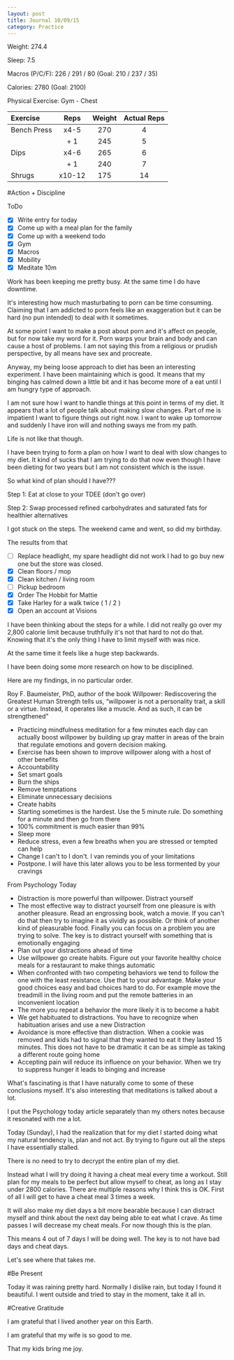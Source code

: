 ```yaml
---
layout: post
title: Journal 10/09/15
category: Practice
---
```


Weight: 274.4

Sleep: 7.5

Macros (P/C/F): 226 / 291 / 80 (Goal: 210 / 237 / 35)

Calories: 2780 (Goal: 2100)

Physical Exercise: Gym - Chest


| Exercise         | Reps                | Weight      | Actual Reps |
| :--------------- | :-----------------: | :---------: | :-------: |
| Bench Press        | x4-5                | 270         | 4 |
|                  | + 1                 | 245         | 5 |
| Dips            | x4-6                | 265        | 6 |
|                  | + 1                 |  240        | 7 |
| Shrugs | x10-12                  | 175         | 14 |


#Action + Discipline

ToDo

- [x] Write entry for today
- [x] Come up with a meal plan for the family
- [x] Come up with a weekend todo
- [x] Gym
- [x] Macros
- [x] Mobility
- [x] Meditate 10m

Work has been keeping me pretty busy. At the same time I do have downtime.

It's interesting how much masturbating to porn can be time consuming. Claiming that I am addicted to porn feels like an exaggeration but it can be hard (no pun intended) to deal with it sometimes.

At some point I want to make a post about porn and it's affect on people, but for now take my word for it. Porn warps your brain and body and can cause a host of problems. I am not saying this from a religious or prudish perspective, by all means have sex and procreate.

Anyway, my being loose approach to diet has been an interesting experiment. I have been maintaining which is good. It means that my binging has calmed down a little bit and it has become more of a eat until I am hungry type of approach.

I am not sure how I want to handle things at this point in terms of my diet. It appears that a lot of people talk about making slow changes. Part of me is impatient I want to figure things out right now. I want to wake up tomorrow and suddenly I have iron will and nothing sways me from my path.

Life is not like that though.

I have been trying to form a plan on how I want to deal with slow changes to my diet. It kind of sucks that I am trying to do that now even though I have been dieting for two years but I am not consistent which is the issue.

So what kind of plan should I have???

Step 1: Eat at close to your TDEE (don't go over)

Step 2: Swap processed refined carbohydrates and saturated fats for healthier alternatives

I got stuck on the steps. The weekend came and went, so did my birthday.

The results from that

- [ ] Replace headlight, my spare headlight did not work I had to go buy new one but the store was closed.
- [x] Clean floors / mop
- [x] Clean kitchen / living room
- [ ] Pickup bedroom
- [x] Order The Hobbit for Mattie
- [x] Take Harley for a walk twice ( 1 / 2 )
- [x] Open an account at Visions

I have been thinking about the steps for a while. I did not really go over my 2,800 calorie limit because truthfully it's not that hard to not do that. Knowing that it's the only thing I have to limit myself with was nice.

At the same time it feels like a huge step backwards.

I have been doing some more research on how to be disciplined.

Here are my findings, in no particular order.

Roy F. Baumeister, PhD, author of the book Willpower: Rediscovering the Greatest Human Strength tells us, “willpower is not a personality trait, a skill or a virtue. Instead, it operates like a muscle. And as such, it can be strengthened"

* Practicing mindfulness meditation for a few minutes each day can actually boost willpower by building up gray matter in areas of the brain that regulate emotions and govern decision making.
* Exercise has been shown to improve willpower along with a host of other benefits
* Accountability
* Set smart goals
* Burn the ships
* Remove temptations
* Eliminate unnecessary decisions
* Create habits
* Starting sometimes is the hardest. Use the 5 minute rule. Do something for a minute and then go from there
* 100% commitment is much easier than 99%
* Sleep more
* Reduce stress, even a few breaths when you are stressed or tempted can help
* Change I can't to I don't. I van reminds you of your limitations
* Postpone. I will have this later allows you to be less tormented by your cravings


From Psychology Today

* Distraction is more powerful than willpower. Distract yourself
* The most effective way to distract yourself from one pleasure is with another pleasure. Read an engrossing book, watch a movie. If you can't do that then try to imagine it as vividly as possible. Or think of another kind of pleasurable food. Finally you can focus on a problem you are trying to solve. The key is to distract yourself with something that is emotionally engaging
* Plan out your distractions ahead of time
* Use willpower go create habits. Figure out your favorite healthy choice meals for a restaurant to make things automatic
* When confronted with two competing behaviors we tend to follow the one with the least resistance. Use that to your advantage. Make your good choices easy and bad choices hard to do. For example move the treadmill in the living room and put the remote batteries in an inconvenient location
* The more you repeat a behavior the more likely it is to become a habit
* We get habituated to distractions. You have to recognize when habituation arises and use a new Distraction
* Avoidance is more effective than distraction. When a cookie was removed and kids had to signal that they wanted to eat it they lasted 15 minutes. This does not have to be dramatic it can be as simple as taking a different route going home
* Accepting pain will reduce its influence on your behavior. When we try to suppress hunger it leads to binging and increase 

What's fascinating is that I have naturally come to some of these conclusions myself. It's also interesting that meditations is talked about a lot.

I put the Psychology today article separately than my others notes because it resonated with me a lot.

Today (Sunday), I had the realization that for my diet I started doing what my natural tendency is, plan and not act. By trying to figure out all the steps I have essentially stalled.

There is no need to try to decrypt the entire plan of my diet.

Instead what I will try doing it having a cheat meal every time a workout. Still plan for my meals to be perfect but allow myself to cheat, as long as I stay under 2800 calories. There are multiple reasons why I think this is OK. First of all I will get to have a cheat meal 3 times a week.

It will also make my diet days a bit more bearable because I can distract myself and think about the next day being able to eat what I crave. As time passes I will decrease my cheat meals. For now though this is the plan.

This means 4 out of 7 days I will be doing well. The key is to not have bad days and cheat days.

Let's see where that takes me.

#Be Present

Today it was raining pretty hard. Normally I dislike rain, but today I found it beautiful. I went outside and tried to stay in the moment, take it all in.

#Creative Gratitude

I am grateful that I lived another year on this Earth.

I am grateful that my wife is so good to me.

That my kids bring me joy.
